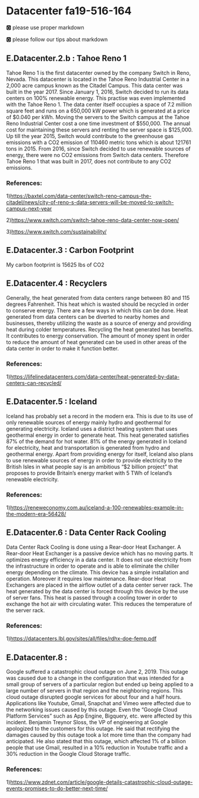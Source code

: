 # Datacenter fa19-516-164

:o2: please use proper markdown

:o2: please follow our tips about markdown

## E.Datacenter.2.b : Tahoe Reno 1

Tahoe Reno 1 is the first datacenter owned by the company Switch in Reno, Nevada. This datacenter is located in the Tahoe Reno Industrial Center in a 2,000 acre campus known as the Citadel Campus. This data center was built in the year 2017. Since January 1, 2016, Switch decided to run its data centers on 100% renewable energy. This practise was even implemented with the Tahoe Reno 1.
The data center itself occupies a space of 7.2 million square feet and runs on a 650,000 kW power which is generated at a price of $0.040 per kWh. Moving the servers to the Switch campus at the Tahoe Reno Industrial Center cost a one time investment of $550,000. The annual cost for maintaining these servers and renting the server space is $125,000. Up till the year 2015, Switch would contribute to the greenhouse gas emissions with a CO2 emission of 110460 metric tons which is about 121761 tons in 2015. From 2016, since Switch decided to use renewable sources of energy, there were no CO2 emissions from Switch data centers. Therefore Tahoe Reno 1 that was built in 2017, does not contribute to any CO2 emissions.

### References:
1)https://baxtel.com/data-center/switch-reno-campus-the-citadel/news/city-of-reno-s-data-servers-will-be-moved-to-switch-campus-next-year

2)https://www.switch.com/switch-tahoe-reno-data-center-now-open/

3)https://www.switch.com/sustainability/ 

## E.Datacenter.3 : Carbon Footprint

My carbon footprint is 15625 lbs of CO2 

## E.Datacenter.4 : Recyclers

Generally, the heat generated from data centers range between 80 and 115 degrees Fahrenheit. This heat which is wasted should be recycled in order to conserve energy. There are a few ways in which this can be done. Heat generated from data centers can be diverted to nearby homes and businesses, thereby utilizing the waste as a source of energy and providing heat during colder temperatures.
Recycling the heat generated has benefits. It contributes to energy conservation. The amount of money spent in order to reduce the amount of heat generated can be used in other areas of the data center in order to make it function better.

### References:
1)https://lifelinedatacenters.com/data-center/heat-generated-by-data-centers-can-recycled/

## E.Datacenter.5 : Iceland

Iceland has probably set a record in the modern era. This is due to its use of only renewable sources of energy mainly hydro and geothermal for generating electricity. Iceland uses a district heating system that uses geothermal energy in order to generate heat. This heat generated satisfies 87% of the demand for hot water. 81% of the energy generated in Iceland for electricity, heat and transportation is generated from hydro and geothermal energy.
Apart from providing energy for itself, Iceland also plans to use renewable sources of energy in order to provide electricity to the British Isles in what people say is an ambitious “$2 billion project” that proposes to provide Britain’s energy market with 5 TWh of Iceland’s renewable electricity.

### References:
1)https://reneweconomy.com.au/iceland-a-100-renewables-example-in-the-modern-era-56428/ 

## E.Datacenter.6 : Data Center Rack Cooling

Data Center Rack Cooling is done using a Rear-door Heat Exchanger. A Rear-door Heat Exchanger is a passive device which has no moving parts. It optimizes energy efficiency in a data center. It does not use electricity from the infrastructure in order to operate and is able to eliminate the chiller energy depending on the climate. This device has a simple installation and operation. Moreover it requires low maintenance. Rear-door Heat Exchangers are placed in the airflow outlet of a data center server rack. The heat generated by the data center is forced through this device by the use of server fans. This heat is passed through a cooling tower in order to exchange the hot air with circulating water. This reduces the temperature of the server rack.

### References:
1)https://datacenters.lbl.gov/sites/all/files/rdhx-doe-femp.pdf 

## E.Datacenter.8 : 

Google suffered a catastrophic cloud outage on June 2, 2019. This outage was caused due to a change in the configuration that was intended for a small group of servers of a particular region but ended up being applied to a large number of servers in that region and the neighboring regions. This cloud outage disrupted google services for about four and a half hours. Applications like Youtube, Gmail, Snapchat and Vimeo were affected due to the networking issues caused by this outage. Even the “Google Cloud Platform Services” such as App Engine, Bigquery, etc. were affected by this incident.
Benjamin Treynor Sloss, the VP of engineering at Google apologized to the customers for this outage. He said that rectifying the damages caused by this outage took a lot more time than the company had anticipated. He also stated that this outage, which affected 1% of a billion people that use Gmail, resulted in a 10% reduction in Youtube traffic and a 30% reduction in the Google Cloud Storage traffic. 

### References:
1)https://www.zdnet.com/article/google-details-catastrophic-cloud-outage-events-promises-to-do-better-next-time/ 
